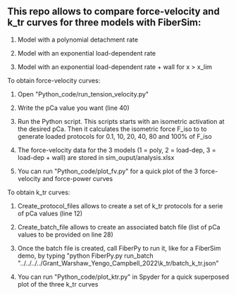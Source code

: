 ## This repo allows to compare force-velocity and k_tr curves for three models with FiberSim:

1. Model with a polynomial detachment rate

2. Model with an exponential load-dependent rate

3. Model with an exponential load-dependent rate + wall for x > x_lim 

To obtain force-velocity curves:

1) Open "Python_code/run_tension_velocity.py"

2) Write the pCa value you want (line 40)

3) Run the Python script. This scripts starts with an isometric activation at the desired pCa. Then it calculates the isometric force F_iso to to generate loaded protocols for 0.1, 10, 20, 40, 80 and 100% of F_iso 

4) The force-velocity data for the 3 models (1 = poly, 2 = load-dep, 3 = load-dep + wall) are stored in sim_ouput/analysis.xlsx

5) You can run "Python_code/plot_fv.py" for a quick plot of the 3 force-velocity and force-power curves

To obtain k_tr curves:

1) Create_protocol_files allows to create a set of k_tr protocols for a serie of pCa values (line 12)

2) Create_batch_file allows to create an associated batch file (list of pCa values to be provided on line 28)

3) Once the batch file is created, call FiberPy to run it, like for a FiberSim demo, by typing "python FiberPy.py run_batch "../../../../Grant_Warshaw_Yengo_Campbell_2022\k_tr/batch_k_tr.json"

4) You can run "Python_code/plot_ktr.py" in Spyder for a quick superposed plot of the three k_tr curves


